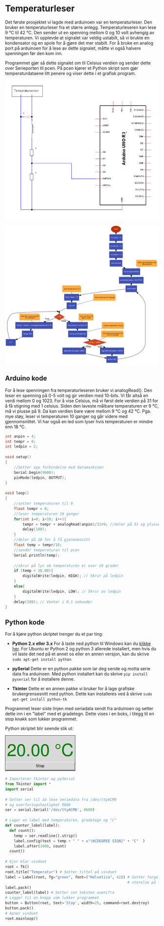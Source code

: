 # Temperaturleser 


Det første prosjektet vi lagde med arduinoen var en temperaturleser. Den bruker en temperaturleser fra et større anlegg. Temperaturleseren kan lese 9 &deg;C til 42 &deg;C. Den sender ut en spenning mellom 0 og 10 volt avhengig av temperaturen. Vi opplevde at signalet var veldig ustabilt, så vi brukte en kondensator og en spole for å gjøre det mer stabilt. For å bruke en analog port på arduinoen for å lese av dette signalet, måtte vi også halvere spenningen før den kom inn.

Programmet gjør så dette signalet om til Celsius verdien og sender dette over Serieporten til pcen. På pcen kjører et Python skript som gjør temperaturdataene litt penere og viser dette i et grafisk program.

![Temperatur tegning](/pictures/temptiny.PNG)

![Temperatur flowchart](pictures/temp.png)


## Arduino kode

For å lese spenningen fra temperaturleseren bruker vi analogRead(). Den leser en spenning på 0-5 volt og gir verdien med 10-bits. Vi får altså en verdi mellom 0 og 1023. For å vise Celsius, må vi først dele verdien på 31 for å få stigning med 1 celsius. Siden den laveste målbare temperaturen er 9 &deg;C, må vi plusse på 9. Da kan verdien bare være mellom 9 &deg;C og 42 &deg;C. Pga. mye støy, leser vi temperaturen 10 ganger og går videre med gjennomsnittet. Vi har også en led som lyser hvis temperaturen er mindre enn 18 &deg;C.

```cpp
int anpin = 4;
int tempr = 0;
int ledpin = 2;

void setup()
{
	//Setter opp forbindelse med datamaskinen
	Serial.begin(9600);
	pinMode(ledpin, OUTPUT);
}

void loop()
{
	//setter temperaturen til 0
	float tempr = 0;
	//leser temperaturen 10 ganger
	for(int i=0; i<10; i++){
		tempr = tempr + analogRead(anpin)/31+9; //deler på 31 og plusser på 9 for å få Celsius
		delay(100);
	}
	//deler på 10 for å få gjennomsnitt
	float temp = tempr/10;
	//sender temperaturen til pcen
	Serial.println(temp);

	//skrur på lys om temperaturen er over 18 grader
	if (temp < 18.00){
		digitalWrite(ledpin, HIGH); // Skrur på ledpin
	}
	else{
		digitalWrite(ledpin, LOW); // Skrur av ledpin
	}
	delay(100); // Venter i 0.1 sekunder
}
```

## Python kode

For å kjøre python skriptet trenger du et par ting:

* **Python 2.x eller 3.x** For å laste ned python til Windows kan du [klikke her](https://www.python.org/downloads/windows/). For Ubuntu er Python 2 og python 3 allerede installert, men hvis du vil laste det ned på et annet os eller en annen versjon, kan du skrive `sudo apt-get install python`

* **pySerial** Dette er en python pakke som lar deg sende og motta serie data fra arduinoen. Med python installert kan du skrive `pip install pyserial` for å installere denne.

* **Tkinter** Dette er en annen pakke vi bruker for å lage grafiske brukergrensesnitt med python. Dette kan installeres ved å skrive `sudo apt-get install python-tk`

Programmet leser siste linjen med seriadata sendt fra arduinoen og setter dette inn i en "label" med et gradetegn. Dette vises i en boks, i tilegg til en stop knakk som lukker programmet.

Python skriptet blir seende slik ut:

![Tkinter gui](pictures/tempgui.png)

```python
# Importerer tkinter og pySerial
from Tkinter import *
import serial

# Setter ser til aa lese seriedata fra /dev/ttyACM0
# og overforingshastighet 9600
ser = serial.Serial('/dev/ttyACM0', 9600)

# Lager en label med temperaturen, gradetegn og "C"
def counter_label(label):
  def count():
    temp = ser.readline().strip()
    label.config(text = temp + " " + u"\N{DEGREE SIGN}" + "C"  )
    label.after(1000, count)
  count()

# Gjor klar vinduet
root = Tk()
root.title("Temperatur") # Setter tittel på vinduet
label = Label(root, fg="green", font=("Helvetica", 42)) # Setter farge, font og
                                                        # storelse på teksten
label.pack()
counter_label(label) # Setter inn teksten ovenifra
# Legger til en knapp som lukker programmet
button = Button(root, text='Stop', width=25, command=root.destroy)
button.pack()
# Apner vinduet
root.mainloop()
```


